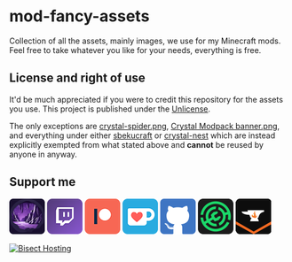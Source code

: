 # mod-fancy-assets

Collection of all the assets, mainly images, we use for my Minecraft mods.  
Feel free to take whatever you like for your needs, everything is free.

## **License and right of use**

It'd be much appreciated if you were to credit this repository for the assets you use.
This project is published under the [Unlicense](https://unlicense.org/).

The only exceptions are [crystal-spider.png](./crystal-spider.png), [Crystal Modpack banner.png](./crystal-modpack/banner.png), and everything under either [sbekucraft](./sbekucraft/) or [crystal-nest](./crystal-nest/) which are instead explicitly exempted from what stated above and **cannot** be reused by anyone in anyway.

## **Support me**

[![Crystal Nest Website](https://raw.githubusercontent.com/crystal-nest/mod-fancy-assets/main/crystal-nest/pic64.png "Crystal Nest Website")](https://crystalnest.it)
[![Twitch](https://raw.githubusercontent.com/crystal-nest/mod-fancy-assets/main/twitch/twitch64.png "Twitch")](https://www.twitch.tv/crystal_spider_)
[![Patreon](https://raw.githubusercontent.com/crystal-nest/mod-fancy-assets/main/patreon/patreon64.png "Patreon")](https://www.patreon.com/crystalspider)
[![Ko-fi](https://raw.githubusercontent.com/crystal-nest/mod-fancy-assets/main/kofi/kofi64.png "Ko-fi")](https://ko-fi.com/crystalspider)
[![GitHub](https://raw.githubusercontent.com/crystal-nest/mod-fancy-assets/main/github/github64.png "My other projects")](https://github.com/crystal-nest)
[![Modrinth](https://raw.githubusercontent.com/crystal-nest/mod-fancy-assets/main/modrinth/modrinth64.png "Modrinth")](https://modrinth.com/user/CrystalSpider)
[![Curseforge](https://raw.githubusercontent.com/crystal-nest/mod-fancy-assets/main/curseforge/curseforge64.png "Curseforge")](https://www.curseforge.com/members/crystal_spider_/projects)

[![Bisect Hosting](https://www.bisecthosting.com/partners/custom-banners/d559b544-474c-4109-b861-1b2e6ca6026a.webp "Bisect Hosting")](https://bisecthosting.com/crystalspider)
